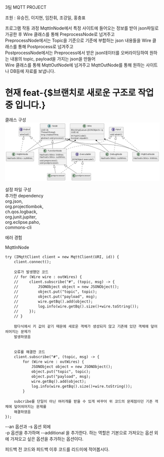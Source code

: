 3팀 MQTT PROJECT

조원 : 유승진, 이지현, 임찬휘, 조강일, 홍충표

프로그램 작동 과정
MqttInNode에서 특정 사이트에 들어오는 정보를 받아 json파일로 가공한 후 Wire 클래스를 통해 PreprocessNode로 넘겨주고  
PreprocessNode에서는 Topic을 기준으로 기준에 부합하는 json 내용들을 Wire 클래스를 통해 Postprocess로 넘겨주고  
PostprocessNode에서는 Preprocess에서 받은 json데이터를 오버라이딩하여 원하는 내용의 topic, payload을 가지는 json을 만들어  
Wire 클래스를 통해 MqttOutNode에 넘겨주고 MqttOutNode를 통해 원하는 사이트나 DB등에 자료를 보냅니다.


# 현재 feat-{$브랜치로 새로운 구조로 작업중 입니다.}

클래스 구성  
![Alt text](UML.png)  


설정 파일 구성  
추가한 dependency  
org.json,  
org.projectlombok,  
ch.qos.logback,  
org.junit.jupiter,  
org.eclipse.paho,  
commons-cli  


에러 경험  

MqttInNode

    try (IMqttClient client = new MqttClient(URI, id)) {
        client.connect();

        오류가 발생했던 코드  
        // for (Wire wire : outWires) {
        //     client.subscribe("#", (topic, msg) -> {
        //         JSONObject object = new JSONObject();
        //         object.put("topic", topic);
        //         object.put("payload", msg);
        //         wire.getBq().add(object);
        //         log.info(wire.getBq().size()+wire.toString());
        //     });
        // }
        
        람다식에서 키 값이 같기 때문에 새로운 객체가 생성되지 않고 기존에 있던 객체에 덮어씌어지는 문제가  
        발생하였음


        오류를 해결한 코드  
        client.subscribe("#", (topic, msg) -> {
            for (Wire wire : outWires) {
                JSONObject object = new JSONObject();
                object.put("topic", topic);
                object.put("payload", msg);
                wire.getBq().add(object);
                log.info(wire.getBq().size()+wire.toString());
            }

        subcribe를 단일이 아닌 여러개를 받을 수 있게 바꾸어 위 코드의 문제점이던 기존 객체에 덮어씌어지는 문제를
        해결하였음  
    });


--an 옵션과 -s 옵션 외에  
-p 옵션을 추가하며 --additional 을 추가한다.
하는 역할은 기본으로 가져오는 옵션 외에 가져오고 싶은 옵션을 추가하는 옵션이다.



피드백 전 코드와 피드백 이후 코드를 리드미에 적어봅시다.  
